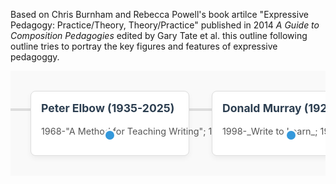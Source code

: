<style>
.timeline-horizontal {
  overflow-x: auto;
  white-space: nowrap;
  padding: 2rem 1rem;
  background-color: #f9f9f9;
  position: relative;
}
.timeline-horizontal::before {
  content: '';
  position: absolute;
  top: 60px;
  left: 0;
  height: 4px;
  width: 100%;
  background: #ddd;
  z-index: 0;
}
.timeline-card {
  display: inline-block;
  vertical-align: top;
  background: white;
  border: 1px solid #ddd;
  border-radius: 8px;
  box-shadow: 0 4px 8px rgba(0,0,0,0.05);
  margin: 0 1rem;
  padding: 1rem;
  width: 220px;
  position: relative;
  z-index: 1;
}
.timeline-card::before {
  content: '';
  position: absolute;
  top: 60px;
  left: 50%;
  transform: translateX(-50%);
  width: 14px;
  height: 14px;
  background-color: #3498db;
  border: 3px solid #fff;
  border-radius: 50%;
  z-index: 2;
}
.timeline-card h3 {
  margin-top: 0;
  font-size: 1.1rem;
  color: #2c3e50;
}
.timeline-card p {
  font-size: 0.9rem;
  color: #555;
}
</style>

Based on Chris Burnham and Rebecca Powell's book artilce "Expressive Pedagogy: Practice/Theory, Theory/Practice" published in 2014 _A Guide to Composition Pedagogies_ edited by Gary Tate et al. this outline following outline tries to portray the key figures and features of expressive pedagoggy.  

<div class="timeline-horizontal">
 
  <div class="timeline-card">
    <h3> Peter Elbow (1935-2025)</h3>
    <p> 1968-"A Method for Teaching Writing"; 1973-"Writing Without Teachers"; 1981-_Writing With Power: Teaching for Mastering the Writing Process_; 1991-"Toward a Phenomenology of Freewriting"; 1994-"Introduction: About Voice in Writing"</p>
  </div>

  <div class="timeline-card">
    <h3>Donald Murray (1924-2006)</h3>
    <p>1998-_Write to Learn_; 1998 _The Craft of Revision_</p>
  </div>
  
  <div class="timeline-card">
    <h3>James Britton</h3>
    <p>1970-_Langyage and Writing_; 1978 _The Development of Writing Abilities_</p>
  </div>
  
  <div class="timeline-card">
    <h3>bell hooks</h3>
    <p>1993-_Sisters of the Yam: Black Women and Self-Recovery_; 1994-_Teaching to Transgress: Education as the Practice of Freedom_.</p>
  </div>
  
</div>
